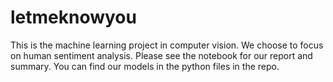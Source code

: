 # letmeknowyou

This is the machine learning project in computer vision. We choose to focus on human sentiment analysis. Please see the notebook for our report and summary. You can find our models in the python files in the repo.
